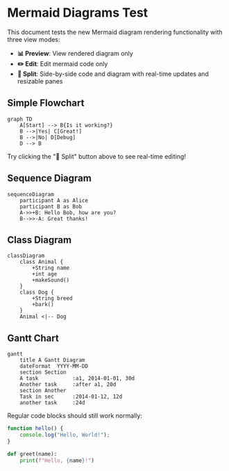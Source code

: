 # Mermaid Diagrams Test

This document tests the new Mermaid diagram rendering functionality with three view modes:
- **📊 Preview**: View rendered diagram only
- **✏️ Edit**: Edit mermaid code only  
- **📱 Split**: Side-by-side code and diagram with real-time updates and resizable panes

## Simple Flowchart

```mermaid
graph TD
    A[Start] --> B{Is it working?}
    B -->|Yes| C[Great!]
    B -->|No| D[Debug]
    D --> B
```

Try clicking the "📱 Split" button above to see real-time editing!

## Sequence Diagram

```mermaid
sequenceDiagram
    participant A as Alice
    participant B as Bob
    A->>+B: Hello Bob, how are you?
    B-->>-A: Great thanks!
```

## Class Diagram

```mermaid
classDiagram
    class Animal {
        +String name
        +int age
        +makeSound()
    }
    class Dog {
        +String breed
        +bark()
    }
    Animal <|-- Dog
```

## Gantt Chart

```mermaid
gantt
    title A Gantt Diagram
    dateFormat  YYYY-MM-DD
    section Section
    A task           :a1, 2014-01-01, 30d
    Another task     :after a1, 20d
    section Another
    Task in sec      :2014-01-12, 12d
    another task     :24d
```

Regular code blocks should still work normally:

```javascript
function hello() {
    console.log("Hello, World!");
}
```

```python
def greet(name):
    print(f"Hello, {name}!")
```